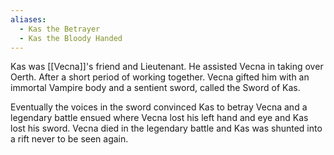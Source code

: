 ```yaml
---
aliases:
  - Kas the Betrayer
  - Kas the Bloody Handed
---
```

Kas was [[Vecna]]'s friend and Lieutenant. He assisted Vecna in taking over Oerth. After a short period of working together. Vecna gifted him with an immortal Vampire body and a sentient sword, called the Sword of Kas. 

Eventually the voices in the sword convinced Kas to betray Vecna and a legendary battle ensued where Vecna lost his left hand and eye and Kas lost his sword. Vecna died in the legendary battle and Kas was shunted into a rift never to be seen again.